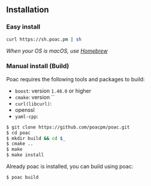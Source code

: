 ## Installation

### Easy install
```bash
curl https://sh.poac.pm | sh
```
*When your OS is macOS, use [Homebrew](https://github.com/Homebrew/brew)*

### Manual install (Build)
Poac requires the following tools and packages to build:
* `boost`: version `1.48.0` or higher
* `cmake`: version ``
* `curl(libcurl)`:
* openssl
* `yaml-cpp`:

```bash
$ git clone https://github.com/poacpm/poac.git
$ cd poac
$ mkdir build && cd $_
$ cmake ..
$ make
$ make install
```

Already poac is installed, you can build using poac:
```bash
$ poac build
```
